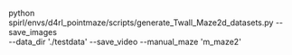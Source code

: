 python spirl/envs/d4rl_pointmaze/scripts/generate_Twall_Maze2d_datasets.py  --save_images \
--data_dir './testdata'   --save_video --manual_maze 'm_maze2'
